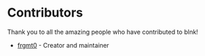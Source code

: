 # Contributors

Thank you to all the amazing people who have contributed to blnk!

- [frgmt0](https://github.com/frgmt0) - Creator and maintainer
